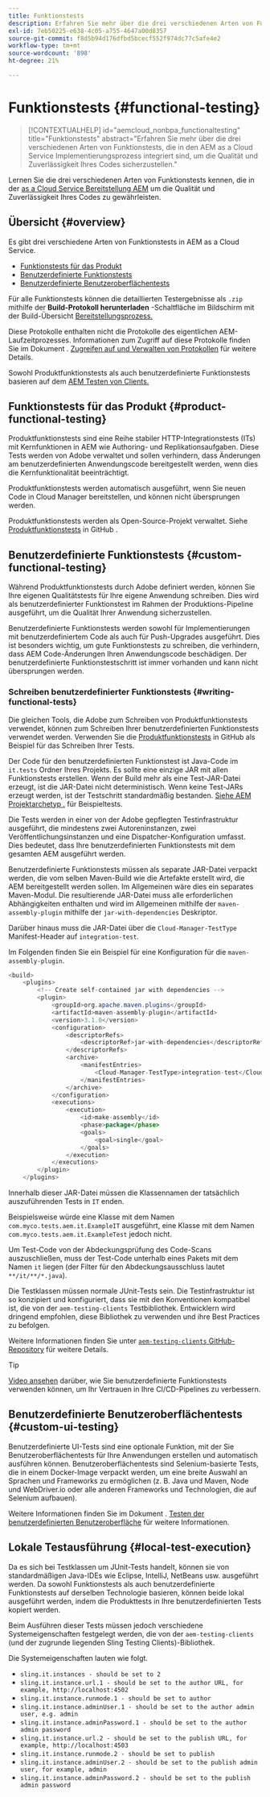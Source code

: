 ```yaml
---
title: Funktionstests
description: Erfahren Sie mehr über die drei verschiedenen Arten von Funktionstests, die in den AEM as a Cloud Service Implementierungsprozess integriert sind, um die Qualität und Zuverlässigkeit Ihres Codes sicherzustellen.
exl-id: 7eb50225-e638-4c05-a755-4647a00d8357
source-git-commit: f8d5b94d176dfbd5bcecf552f974dc77c5afe4e2
workflow-type: tm+mt
source-wordcount: '898'
ht-degree: 21%

---
```



# Funktionstests {#functional-testing}

>[!CONTEXTUALHELP]
>id="aemcloud_nonbpa_functionaltesting"
>title="Funktionstests"
>abstract="Erfahren Sie mehr über die drei verschiedenen Arten von Funktionstests, die in den AEM as a Cloud Service Implementierungsprozess integriert sind, um die Qualität und Zuverlässigkeit Ihres Codes sicherzustellen."

Lernen Sie die drei verschiedenen Arten von Funktionstests kennen, die in der [as a Cloud Service Bereitstellung AEM](/help/implementing/cloud-manager/deploy-code.md) um die Qualität und Zuverlässigkeit Ihres Codes zu gewährleisten.

## Übersicht {#overview}

Es gibt drei verschiedene Arten von Funktionstests in AEM as a Cloud Service.

* [Funktionstests für das Produkt](#product-functional-testing)
* [Benutzerdefinierte Funktionstests](#custom-functional-testing)
* [Benutzerdefinierte Benutzeroberflächentests](#custom-ui-testing)

Für alle Funktionstests können die detaillierten Testergebnisse als `.zip` mithilfe der **Build-Protokoll herunterladen** -Schaltfläche im Bildschirm mit der Build-Übersicht [Bereitstellungsprozess.](/help/implementing/cloud-manager/deploy-code.md)

Diese Protokolle enthalten nicht die Protokolle des eigentlichen AEM-Laufzeitprozesses. Informationen zum Zugriff auf diese Protokolle finden Sie im Dokument . [Zugreifen auf und Verwalten von Protokollen](/help/implementing/cloud-manager/manage-logs.md) für weitere Details.

Sowohl Produktfunktionstests als auch benutzerdefinierte Funktionstests basieren auf dem [AEM Testen von Clients.](https://github.com/adobe/aem-testing-clients)

## Funktionstests für das Produkt {#product-functional-testing}

Produktfunktionstests sind eine Reihe stabiler HTTP-Integrationstests (ITs) mit Kernfunktionen in AEM wie Authoring- und Replikationsaufgaben. Diese Tests werden von Adobe verwaltet und sollen verhindern, dass Änderungen am benutzerdefinierten Anwendungscode bereitgestellt werden, wenn dies die Kernfunktionalität beeinträchtigt.

Produktfunktionstests werden automatisch ausgeführt, wenn Sie neuen Code in Cloud Manager bereitstellen, und können nicht übersprungen werden.

Produktfunktionstests werden als Open-Source-Projekt verwaltet. Siehe [Produktfunktionstests](https://github.com/adobe/aem-test-samples/tree/aem-cloud/smoke) in GitHub .

## Benutzerdefinierte Funktionstests {#custom-functional-testing}

Während Produktfunktionstests durch Adobe definiert werden, können Sie Ihre eigenen Qualitätstests für Ihre eigene Anwendung schreiben. Dies wird als benutzerdefinierter Funktionstest im Rahmen der Produktions-Pipeline ausgeführt, um die Qualität Ihrer Anwendung sicherzustellen.

Benutzerdefinierte Funktionstests werden sowohl für Implementierungen mit benutzerdefiniertem Code als auch für Push-Upgrades ausgeführt. Dies ist besonders wichtig, um gute Funktionstests zu schreiben, die verhindern, dass AEM Code-Änderungen Ihren Anwendungscode beschädigen. Der benutzerdefinierte Funktionstestschritt ist immer vorhanden und kann nicht übersprungen werden.

### Schreiben benutzerdefinierter Funktionstests {#writing-functional-tests}

Die gleichen Tools, die Adobe zum Schreiben von Produktfunktionstests verwendet, können zum Schreiben Ihrer benutzerdefinierten Funktionstests verwendet werden. Verwenden Sie die [Produktfunktionstests](https://github.com/adobe/aem-test-samples/tree/aem-cloud/smoke) in GitHub als Beispiel für das Schreiben Ihrer Tests.

Der Code für den benutzerdefinierten Funktionstest ist Java-Code im `it.tests` Ordner Ihres Projekts. Es sollte eine einzige JAR mit allen Funktionstests erstellen. Wenn der Build mehr als eine Test-JAR-Datei erzeugt, ist die JAR-Datei nicht deterministisch. Wenn keine Test-JARs erzeugt werden, ist der Testschritt standardmäßig bestanden. [Siehe AEM Projektarchetyp .](https://github.com/adobe/aem-project-archetype/tree/develop/src/main/archetype/it.tests) für Beispieltests.

Die Tests werden in einer von der Adobe gepflegten Testinfrastruktur ausgeführt, die mindestens zwei Autoreninstanzen, zwei Veröffentlichungsinstanzen und eine Dispatcher-Konfiguration umfasst. Dies bedeutet, dass Ihre benutzerdefinierten Funktionstests mit dem gesamten AEM ausgeführt werden.

Benutzerdefinierte Funktionstests müssen als separate JAR-Datei verpackt werden, die vom selben Maven-Build wie die Artefakte erstellt wird, die AEM bereitgestellt werden sollen. Im Allgemeinen wäre dies ein separates Maven-Modul. Die resultierende JAR-Datei muss alle erforderlichen Abhängigkeiten enthalten und wird im Allgemeinen mithilfe der `maven-assembly-plugin` mithilfe der `jar-with-dependencies` Deskriptor.

Darüber hinaus muss die JAR-Datei über die `Cloud-Manager-TestType` Manifest-Header auf `integration-test`.

Im Folgenden finden Sie ein Beispiel für eine Konfiguration für die `maven-assembly-plugin`.

```java
<build>
    <plugins>
        <!-- Create self-contained jar with dependencies -->
        <plugin>
            <groupId>org.apache.maven.plugins</groupId>
            <artifactId>maven-assembly-plugin</artifactId>
            <version>3.1.0</version>
            <configuration>
                <descriptorRefs>
                    <descriptorRef>jar-with-dependencies</descriptorRef>
                </descriptorRefs>
                <archive>
                    <manifestEntries>
                        <Cloud-Manager-TestType>integration-test</Cloud-Manager-TestType>
                    </manifestEntries>
                </archive>
            </configuration>
            <executions>
                <execution>
                    <id>make-assembly</id>
                    <phase>package</phase>
                    <goals>
                        <goal>single</goal>
                    </goals>
                </execution>
            </executions>
        </plugin>
    </plugins>
```

Innerhalb dieser JAR-Datei müssen die Klassennamen der tatsächlich auszuführenden Tests in `IT` enden.

Beispielsweise würde eine Klasse mit dem Namen `com.myco.tests.aem.it.ExampleIT` ausgeführt, eine Klasse mit dem Namen `com.myco.tests.aem.it.ExampleTest` jedoch nicht.

Um Test-Code von der Abdeckungsprüfung des Code-Scans auszuschließen, muss der Test-Code unterhalb eines Pakets mit dem Namen `it` liegen (der Filter für den Abdeckungsausschluss lautet `**/it/**/*.java`).

Die Testklassen müssen normale JUnit-Tests sein. Die Testinfrastruktur ist so konzipiert und konfiguriert, dass sie mit den Konventionen kompatibel ist, die von der `aem-testing-clients` Testbibliothek. Entwicklern wird dringend empfohlen, diese Bibliothek zu verwenden und ihre Best Practices zu befolgen.

Weitere Informationen finden Sie unter [`aem-testing-clients` GitHub-Repository](https://github.com/adobe/aem-testing-clients) für weitere Details.

>[!TIP]
>
>[Video ansehen](https://www.youtube.com/watch?v=yJX6r3xRLHU) darüber, wie Sie benutzerdefinierte Funktionstests verwenden können, um Ihr Vertrauen in Ihre CI/CD-Pipelines zu verbessern.

## Benutzerdefinierte Benutzeroberflächentests {#custom-ui-testing}

Benutzerdefinierte UI-Tests sind eine optionale Funktion, mit der Sie Benutzeroberflächentests für Ihre Anwendungen erstellen und automatisch ausführen können. Benutzeroberflächentests sind Selenium-basierte Tests, die in einem Docker-Image verpackt werden, um eine breite Auswahl an Sprachen und Frameworks zu ermöglichen (z. B. Java und Maven, Node und WebDriver.io oder alle anderen Frameworks und Technologien, die auf Selenium aufbauen).

Weitere Informationen finden Sie im Dokument . [Testen der benutzerdefinierten Benutzeroberfläche](/help/implementing/cloud-manager/ui-testing.md#custom-ui-testing) für weitere Informationen.

## Lokale Testausführung {#local-test-execution}

Da es sich bei Testklassen um JUnit-Tests handelt, können sie von standardmäßigen Java-IDEs wie Eclipse, IntelliJ, NetBeans usw. ausgeführt werden. Da sowohl Funktionstests als auch benutzerdefinierte Funktionstests auf derselben Technologie basieren, können beide lokal ausgeführt werden, indem die Produkttests in Ihre benutzerdefinierten Tests kopiert werden.

Beim Ausführen dieser Tests müssen jedoch verschiedene Systemeigenschaften festgelegt werden, die von der `aem-testing-clients` (und der zugrunde liegenden Sling Testing Clients)-Bibliothek.

Die Systemeigenschaften lauten wie folgt.

* `sling.it.instances - should be set to 2`
* `sling.it.instance.url.1 - should be set to the author URL, for example, http://localhost:4502`
* `sling.it.instance.runmode.1 - should be set to author`
* `sling.it.instance.adminUser.1 - should be set to the author admin user, e.g. admin`
* `sling.it.instance.adminPassword.1 - should be set to the author admin password`
* `sling.it.instance.url.2 - should be set to the publish URL, for example, http://localhost:4503`
* `sling.it.instance.runmode.2 - should be set to publish`
* `sling.it.instance.adminUser.2 - should be set to the publish admin user, for example, admin`
* `sling.it.instance.adminPassword.2 - should be set to the publish admin password`
